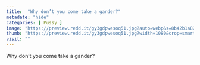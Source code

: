 ```yaml
---
title:  "Why don’t you come take a gander?"
metadate: "hide"
categories: [ Pussy ]
image: "https://preview.redd.it/gy3gdpwesoq51.jpg?auto=webp&s=8b42b1a8202b3978213749bdefd859edefd86b24"
thumb: "https://preview.redd.it/gy3gdpwesoq51.jpg?width=1080&crop=smart&auto=webp&s=4d62b371d03f6225bd53d977ba9a607e0586cf13"
visit: ""
---
```

Why don’t you come take a gander?
